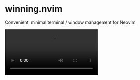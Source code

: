 # winning.nvim
Convenient, minimal terminal / window management for Neovim

![demo](images/demo.webm)
